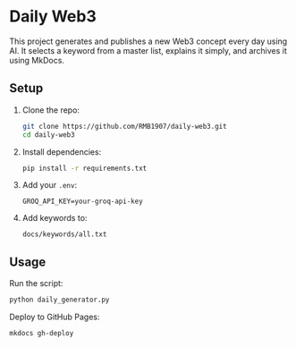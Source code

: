 # Daily Web3

This project generates and publishes a new Web3 concept every day using AI. It selects a keyword from a master list, explains it simply, and archives it using MkDocs.

## Setup

1. Clone the repo:
   ```bash
   git clone https://github.com/RMB1907/daily-web3.git
   cd daily-web3
   ```

2. Install dependencies:
   ```bash
   pip install -r requirements.txt
   ```

3. Add your `.env`:
   ```
   GROQ_API_KEY=your-groq-api-key
   ```

4. Add keywords to:
   ```
   docs/keywords/all.txt
   ```

## Usage

Run the script:
```bash
python daily_generator.py
```
Deploy to GitHub Pages:
```bash
mkdocs gh-deploy
```
